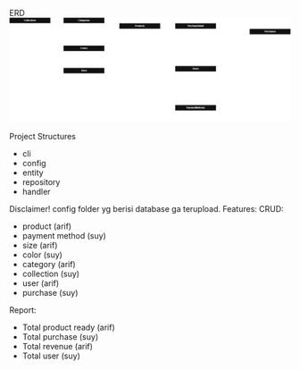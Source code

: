 ERD
![alt text](https://github.com/zuyatna/clothing-pair-project/blob/main/erd/clothes.drawio.png?raw=true)

Project Structures
- cli
- config
- entity
- repository
- handler

Disclaimer! config folder yg berisi database ga terupload.
Features:
CRUD:
- product (arif)
- payment method (suy)
- size (arif)
- color (suy)
- category (arif)
- collection (suy)
- user (arif)
- purchase (suy)

Report:
- Total product ready (arif)
- Total purchase (suy)
- Total revenue (arif)
- Total user (suy)